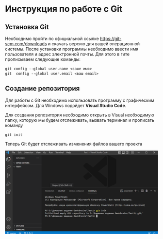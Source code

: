 # Инструкция по работе с Git

## Установка Git

Необходимо пройти по официальной ссылке https://git-scm.com/downloads и скачать версию для вашей операционной системы. После установки программы необходимо ввести имя пользователя и адрес электронной почты. Для этого в гите прописываем следующие команды:

    git config --global user.name <ваше имя>
    git  config --global user.email <ваш email>

## Создание репозитория

Для работы с Git необходимо использовать программу с графическим интерфейсом. Для Windows подойдет **Visual Studio Code**.

Для создания репозитория необходимо открыть в Visual необходимую папку, которую мы будем отслеживать, вызвать терминал и прописать команду 

    git init

Теперь Git будет отслеживать изменения файлов вашего проекта

![Например](1.png)

